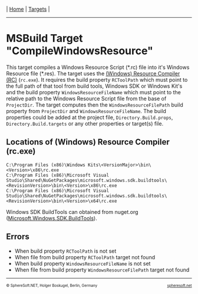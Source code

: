 | [Home](../../README.md) | [Targets](README.md) |

<hr style="height: 1px" />

# MSBuild Target "CompileWindowsResource"

This target compiles a Windows Resource Script (\*.rc) file into it's Windows
Resource file (\*.res). The target uses the [(Windows) Resource Compiler (RC)](https://learn.microsoft.com/en-us/windows/win32/menurc/resource-compiler)
(`rc.exe`). It requires the build property `RCToolPath` which must point to
the full path of that tool from build tools, Windows SDK or Windows Kit's and
the build property `WindowsResourceFileName` which must point to the relative
path to the Windows Resource Script file from the base of `ProjectDir`. The
target computes then the `WindowsResourceFilePath` build property from `ProjectDir`
and `WindowsResourceFileName`. The build properties could be added at the project
file, `Directory.Build.props`, `Directory.Build.targets` or any other properties
or target(s) file.



## Locations of (Windows) Resource Compiler (rc.exe)

```
C:\Program Files (x86)\Windows Kits\<VersionMajor>\bin\<Version>\x86\rc.exe  
C:\Program Files (x86)\Microsoft Visual Studio\Shared\NuGetPackages\microsoft.windows.sdk.buildtools\<RevisionVersion>\bin\<Version>\x86\rc.exe
C:\Program Files (x86)\Microsoft Visual Studio\Shared\NuGetPackages\microsoft.windows.sdk.buildtools\<RevisionVersion>\bin\<Version>\x64\rc.exe
```

Windows SDK BuildTools can obtained from nuget.org ([Microsoft.Windows.SDK.BuildTools](https://www.nuget.org/packages/Microsoft.Windows.SDK.BuildTools/)).



## Errors

- When build property `RCToolPath` is not set
- When file from build property `RCToolPath` target not found
- When build property `WindowsResourceFileName` is not set
- When file from build property `WindowsResourceFilePath` target not found



<!-- FOOTER -->
<hr style="height: 1px" />
<span style="font-size: 0.7em">© SphereSoft.NET, Holger Boskugel, Berlin, Germany</span>
<a href="http://spheresoft.net" style="font-size: 0.7em; float: right">spheresoft.net</a>
